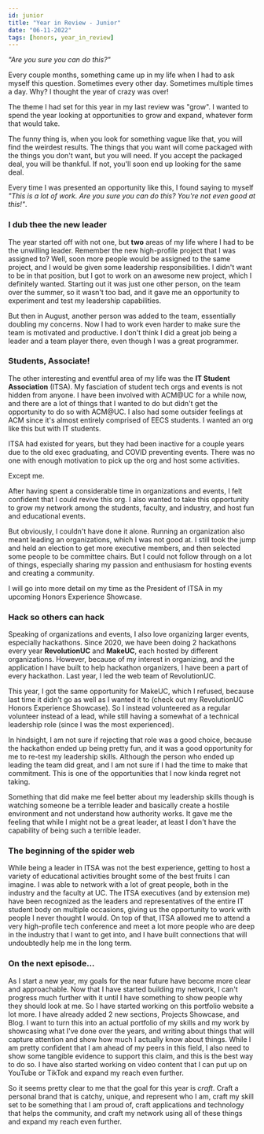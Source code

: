 ```yaml
---
id: junior
title: "Year in Review - Junior"
date: "06-11-2022"
tags: [honors, year_in_review]
---
```


_"Are you sure you can do this?"_

Every couple months, something came up in my life when I had to ask myself this question.
Sometimes every other day. Sometimes multiple times a day. Why? I thought the year of crazy was over!

The theme I had set for this year in my last review was "grow".
I wanted to spend the year looking at opportunities to grow and expand, whatever form that would take.

The funny thing is, when you look for something vague like that, you will find the weirdest results.
The things that you want will come packaged with the things you don't want, but you will need.
If you accept the packaged deal, you will be thankful.
If not, you'll soon end up looking for the same deal.

Every time I was presented an opportunity like this,
I found saying to myself _"This is a lot of work. Are you sure you can do this? You're not even good at this!"_.

### I dub thee the new leader

The year started off with not one, but **two** areas of my life where I had to be the unwilling leader.
Remember the new high-profile project that I was assigned to?
Well, soon more people would be assigned to the same project,
and I would be given some leadership responsibilities.
I didn't want to be in that position, but I got to work on an awesome new project,
which I definitely wanted.
Starting out it was just one other person, on the team over the summer, so it wasn't too bad,
and it gave me an opportunity to experiment and test my leadership capabilities.

But then in August, another person was added to the team, essentially doubling my concerns.
Now I had to work even harder to make sure the team is motivated and productive.
I don't think I did a great job being a leader and a team player there, even though I was a great programmer.

### Students, Associate!

The other interesting and eventful area of my life was the **IT Student Association** (ITSA). My fasciation
of student tech orgs and events is not hidden from anyone. I have been involved with ACM@UC for a while now,
and there are a lot of things that I wanted to do but didn't get the opportunity to do so
with ACM@UC. I also had some outsider feelings at ACM since it's almost entirely comprised of
EECS students. I wanted an org like this but with IT students.

ITSA had existed for years, but they had been inactive for a couple years due to the old exec graduating, and COVID preventing
events. There was no one with enough motivation to pick up the org and host some activities.

Except me.

After having spent a considerable time in organizations and events, I felt confident that I could revive this org.
I also wanted to take this opportunity to grow my network among the students, faculty, and industry,
and host fun and educational events.

But obviously, I couldn't have done it alone. Running an organization also meant leading an organizations,
which I was not good at. I still took the jump and held an election to get more executive members,
and then selected some people to be committee chairs. But I could not follow through on a lot
of things, especially sharing my passion and enthusiasm for hosting events and creating
a community.

I will go into more detail on my time as the President of ITSA in my upcoming Honors Experience Showcase.

### Hack so others can hack

Speaking of organizations and events, I also love organizing larger events, especially hackathons.
Since 2020, we have been doing 2 hackathons every year **RevolutionUC** and **MakeUC**, each hosted by different organizations.
However, because of my interest in organizing, and the application I have built to help
hackathon organizers, I have been a part of every hackathon. Last year, I led the web team
of RevolutionUC.

This year, I got the same opportunity for MakeUC, which I refused, because last
time it didn't go as well as I wanted it to (check out my RevolutionUC Honors Experience Showcase).
So I instead volunteered as a regular volunteer instead of a lead, while still having a somewhat
of a technical leadership role (since I was the most experienced).

In hindsight, I am not sure if rejecting that role was a good choice, because the hackathon ended
up being pretty fun, and it was a good opportunity for me to re-test my leadership skills. Although
the person who ended up leading the team did great, and I am not sure if I had the time to
make that commitment. This is one of the opportunities that I now kinda regret not taking.

Something that did make me feel better about my leadership skills though is watching
someone be a terrible leader and basically create a hostile environment and not understand
how authority works. It gave me the feeling that while I might not be a great leader,
at least I don't have the capability of being such a terrible leader.

### The beginning of the spider web

While being a leader in ITSA was not the best experience, getting to host a variety of
educational activities brought some of the best fruits I can imagine. I was able to network with a lot
of great people, both in the industry and the faculty at UC. The ITSA executives (and by extension me)
have been recognized as the leaders and representatives of the entire IT student body
on multiple occasions, giving us the opportunity to work with people I never thought I would.
On top of that, ITSA allowed me to attend a very high-profile tech conference and meet a lot more
people who are deep in the industry that I want to get into, and I have built connections that
will undoubtedly help me in the long term.

### On the next episode...

As I start a new year, my goals for the near future have become more clear and approachable.
Now that I have started building my network, I can't progress much further with it until I have something
to show people why they should look at me. So I have started working on this portfolio website a lot more.
I have already added 2 new sections, Projects Showcase, and Blog. I want to turn this into an actual
portfolio of my skills and my work by showcasing what I've done over the years, and writing about
things that will capture attention and show how much I actually know about things. While I am
pretty confident that I am ahead of my peers in this field, I also need to show some tangible
evidence to support this claim, and this is the best way to do so. I have also started working on video
content that I can put up on YouTube or TikTok and expand my reach even further.

So it seems pretty clear to me that the goal for this year is _craft_. Craft a personal brand that
is catchy, unique, and represent who I am, craft my skill set to be something that I am proud of,
craft applications and technology that helps the community, and craft my network using all of these things
and expand my reach even further.
